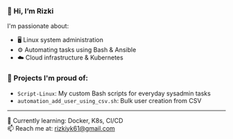### 👋 Hi, I’m Rizki

I'm passionate about:
- 🖥️ Linux system administration
- ⚙️ Automating tasks using Bash & Ansible
- ☁️ Cloud infrastructure & Kubernetes

### 🚀 Projects I'm proud of:
- `Script-Linux`: My custom Bash scripts for everyday sysadmin tasks
- `automation_add_user_using_csv.sh`: Bulk user creation from CSV

---

🌱 Currently learning: Docker, K8s, CI/CD  
📫 Reach me at: rizkiyk61@gmail.com  
